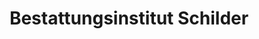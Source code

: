 ---
title: "Bestattungsinstitut Schilder"
url: /malschwitz/bestattungsinstitut-schilder/
shop: Bestattungen
---